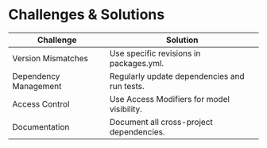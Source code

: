 # Challenges & Solutions

Challenge	                | Solution
--------------------------|-------------------------
Version Mismatches	      | Use specific revisions in packages.yml.
Dependency Management	    | Regularly update dependencies and run tests.
Access Control	          | Use Access Modifiers for model visibility.
Documentation	            | Document all cross-project dependencies.
